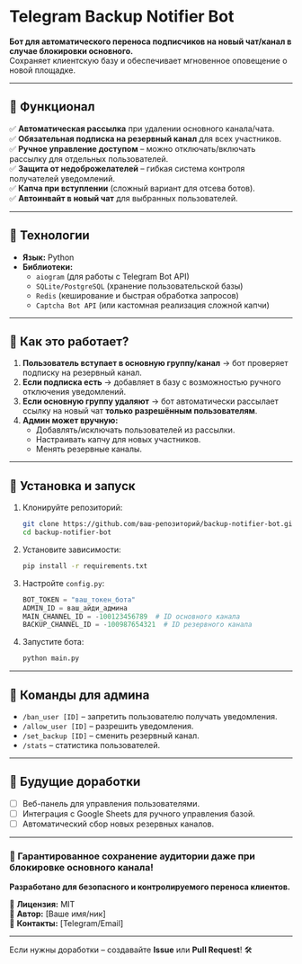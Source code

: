 # **Telegram Backup Notifier Bot**  

**Бот для автоматического переноса подписчиков на новый чат/канал в случае блокировки основного.**  
Сохраняет клиентскую базу и обеспечивает мгновенное оповещение о новой площадке.  

---

## **🔹 Функционал**  
✅ **Автоматическая рассылка** при удалении основного канала/чата.  
✅ **Обязательная подписка на резервный канал** для всех участников.  
✅ **Ручное управление доступом** – можно отключать/включать рассылку для отдельных пользователей.  
✅ **Защита от недоброжелателей** – гибкая система контроля получателей уведомлений.  
✅ **Капча при вступлении** (сложный вариант для отсева ботов).  
✅ **Автоинвайт в новый чат** для выбранных пользователей.  

---

## **🔹 Технологии**  
- **Язык:** Python  
- **Библиотеки:**  
  - `aiogram` (для работы с Telegram Bot API)  
  - `SQLite/PostgreSQL` (хранение пользовательской базы)  
  - `Redis` (кеширование и быстрая обработка запросов)  
  - `Captcha Bot API` (или кастомная реализация сложной капчи)  

---

## **🔹 Как это работает?**  
1. **Пользователь вступает в основную группу/канал** → бот проверяет подписку на резервный канал.  
2. **Если подписка есть** → добавляет в базу с возможностью ручного отключения уведомлений.  
3. **Если основную группу удаляют** → бот автоматически рассылает ссылку на новый чат **только разрешённым пользователям**.  
4. **Админ может вручную:**  
   - Добавлять/исключать пользователей из рассылки.  
   - Настраивать капчу для новых участников.  
   - Менять резервные каналы.  

---

## **🔹 Установка и запуск**  
1. Клонируйте репозиторий:  
   ```bash
   git clone https://github.com/ваш-репозиторий/backup-notifier-bot.git
   cd backup-notifier-bot
   ```
2. Установите зависимости:  
   ```bash
   pip install -r requirements.txt
   ```
3. Настройте `config.py`:  
   ```python
   BOT_TOKEN = "ваш_токен_бота"
   ADMIN_ID = ваш_айди_админа
   MAIN_CHANNEL_ID = -100123456789  # ID основного канала
   BACKUP_CHANNEL_ID = -100987654321  # ID резервного канала
   ```
4. Запустите бота:  
   ```bash
   python main.py
   ```

---

## **🔹 Команды для админа**  
- `/ban_user [ID]` – запретить пользователю получать уведомления.  
- `/allow_user [ID]` – разрешить уведомления.  
- `/set_backup [ID]` – сменить резервный канал.  
- `/stats` – статистика пользователей.  

---

## **🔹 Будущие доработки**  
- [ ] Веб-панель для управления пользователями.  
- [ ] Интеграция с Google Sheets для ручного управления базой.  
- [ ] Автоматический сбор новых резервных каналов.  

---

### **🚀 Гарантированное сохранение аудитории даже при блокировке основного канала!**  
**Разработано для безопасного и контролируемого переноса клиентов.**  

📌 **Лицензия:** MIT  
📌 **Автор:** [Ваше имя/ник]  
📌 **Контакты:** [Telegram/Email]  

--- 

Если нужны доработки – создавайте **Issue** или **Pull Request**! 🛠️

